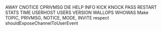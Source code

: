 AWAY CNOTICE CPRIVMSG DIE HELP INFO KICK KNOCK PASS RESTART STATS TIME USERHOST
USERS VERSION WALLOPS WHOWAS
Make TOPIC, PRIVMSG, NOTICE, MODE, INVITE respect shouldExposeChannelToUserEvent
